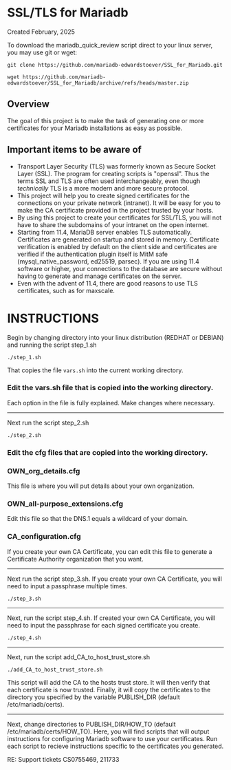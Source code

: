 # SSL/TLS for Mariadb

Created February, 2025 

To download the mariadb_quick_review script direct to your linux server, you may use git or wget:
```
git clone https://github.com/mariadb-edwardstoever/SSL_for_Mariadb.git
```
```
wget https://github.com/mariadb-edwardstoever/SSL_for_Mariadb/archive/refs/heads/master.zip
```

## Overview
The goal of this project is to make the task of generating one or more certificates for your Mariadb installations as easy as possible.

## Important items to be aware of
* Transport Layer Security (TLS) was formerly known as Secure Socket Layer (SSL). The program for creating scripts is "openssl". Thus the terms SSL and TLS are often used interchangeably, even though _technically_ TLS is a more modern and more secure protocol.
* This project will help you to create signed certificates for the connections on your private network (intranet). It will be easy for you to make the CA certificate provided in the project trusted by your hosts.
* By using this project to create your certificates for SSL/TLS, you will not have to share the subdomains of your intranet on the open internet.
* Starting from 11.4, MariaDB server enables TLS automatically. Certificates are generated on startup and stored in memory. Certificate verification is enabled by default on the client side and certificates are verified if the authentication plugin itself is MitM safe (mysql_native_password, ed25519, parsec). If you are using 11.4 software or higher, your connections to the database are secure without having to generate and manage certificates on the server.
* Even with the advent of 11.4, there are good reasons to use TLS certificates, such as for maxscale. 

# INSTRUCTIONS

Begin by changing directory into your linux distribution (REDHAT or DEBIAN) and running the script step_1.sh
```
./step_1.sh
```
That copies the file `vars.sh` into the current working directory.
### Edit the vars.sh file that is copied into the working directory.
Each option in the file is fully explained. Make changes where necessary. 

---
Next run the script step_2.sh
```
./step_2.sh
```

### Edit the cfg files that are copied into the working directory.

### OWN_org_details.cfg
This file is where you will put details about your own organization.

### OWN_all-purpose_extensions.cfg
Edit this file so that the DNS.1 equals a wildcard of your domain.

### CA_configuration.cfg
If you create your own CA Certificate, you can edit this file to generate a Certificate Authority organization that you want.

---
Next run the script step_3.sh. If you create your own CA Certificate, you will need to input a passphrase multiple times. 
```
./step_3.sh
```

---
Next, run the script step_4.sh. If created your own CA Certificate, you will need to input the passphrase for each signed certificate you create.
```
./step_4.sh
```

---
Next, run the script add_CA_to_host_trust_store.sh
```
./add_CA_to_host_trust_store.sh
```
This script will add the CA to the hosts trust store. It will then verify that each certificate is now trusted. Finally, it will copy the certificates to the directory you specified by the variable PUBLISH_DIR (default /etc/mariadb/certs).

---
Next, change directories to PUBLISH_DIR/HOW_TO (default /etc/mariadb/certs/HOW_TO).
Here, you will find scripts that will output instructions for configuring Mariadb software to use your certificates. Run each script to recieve instructions specific to the certificates you generated.
 


RE: Support tickets CS0755469, 211733

